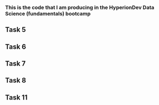### This is the code that I am producing in the HyperionDev Data Science (fundamentals) bootcamp

## Task 5

## Task 6

## Task 7 

## Task 8 

## Task 11
